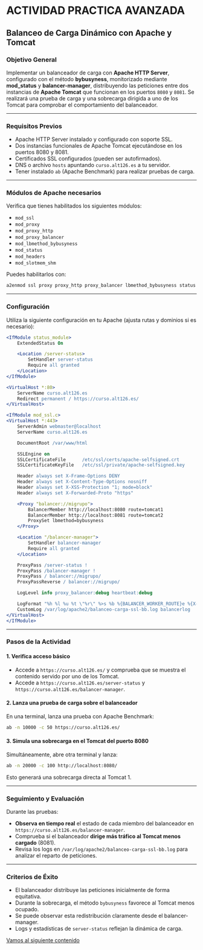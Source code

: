 
# ACTIVIDAD PRACTICA AVANZADA

## **Balanceo de Carga Dinámico con Apache y Tomcat**

### **Objetivo General**

Implementar un balanceador de carga con **Apache HTTP Server**, configurado con el método **bybusyness**, monitorizado mediante **mod\_status** y **balancer-manager**, distribuyendo las peticiones entre dos instancias de **Apache Tomcat** que funcionan en los puertos `8080` y `8081`. Se realizará una prueba de carga y una sobrecarga dirigida a uno de los Tomcat para comprobar el comportamiento del balanceador.

---

### **Requisitos Previos**

* Apache HTTP Server instalado y configurado con soporte SSL.
* Dos instancias funcionales de Apache Tomcat ejecutándose en los puertos 8080 y 8081.
* Certificados SSL configurados (pueden ser autofirmados).
* DNS o archivo `hosts` apuntando `curso.alt126.es` a tu servidor.
* Tener instalado `ab` (Apache Benchmark) para realizar pruebas de carga.

---

### **Módulos de Apache necesarios**

Verifica que tienes habilitados los siguientes módulos:

* `mod_ssl`
* `mod_proxy`
* `mod_proxy_http`
* `mod_proxy_balancer`
* `mod_lbmethod_bybusyness`
* `mod_status`
* `mod_headers`
* `mod_slotmem_shm`

Puedes habilitarlos con:

```bash
a2enmod ssl proxy proxy_http proxy_balancer lbmethod_bybusyness status headers slotmem_shm heartbeat
```

---

### **Configuración**

Utiliza la siguiente configuración en tu Apache (ajusta rutas y dominios si es necesario):

```apache
<IfModule status_module>
    ExtendedStatus On

    <Location /server-status>
        SetHandler server-status
        Require all granted
    </Location>
</IfModule>

<VirtualHost *:80>
    ServerName curso.alt126.es
    Redirect permanent / https://curso.alt126.es/
</VirtualHost>

<IfModule mod_ssl.c>
<VirtualHost *:443>
    ServerAdmin webmaster@localhost
    ServerName curso.alt126.es

    DocumentRoot /var/www/html

    SSLEngine on
    SSLCertificateFile      /etc/ssl/certs/apache-selfsigned.crt
    SSLCertificateKeyFile   /etc/ssl/private/apache-selfsigned.key

    Header always set X-Frame-Options DENY
    Header always set X-Content-Type-Options nosniff
    Header always set X-XSS-Protection "1; mode=block"
    Header always set X-Forwarded-Proto "https"

    <Proxy "balancer://migrupo">
        BalancerMember http://localhost:8080 route=tomcat1 
        BalancerMember http://localhost:8081 route=tomcat2 
        ProxySet lbmethod=bybusyness
    </Proxy>

    <Location "/balancer-manager">
	    SetHandler balancer-manager
	    Require all granted
    </Location>

    ProxyPass /server-status !
    ProxyPass /balancer-manager !
    ProxyPass / balancer://migrupo/
    ProxyPassReverse / balancer://migrupo/

    LogLevel info proxy_balancer:debug heartbeat:debug

    LogFormat "%h %l %u %t \"%r\" %>s %b %{BALANCER_WORKER_ROUTE}e %{X-Forwarded-For}i" balancerlog
    CustomLog /var/log/apache2/balanceo-carga-ssl-bb.log balancerlog
</VirtualHost>
</IfModule>
```

---

### **Pasos de la Actividad**

#### 1. **Verifica acceso básico**

* Accede a `https://curso.alt126.es/` y comprueba que se muestra el contenido servido por uno de los Tomcat.
* Accede a `https://curso.alt126.es/server-status` y `https://curso.alt126.es/balancer-manager`.

#### 2. **Lanza una prueba de carga sobre el balanceador**

En una terminal, lanza una prueba con Apache Benchmark:

```bash
ab -n 10000 -c 50 https://curso.alt126.es/
```

#### 3. **Simula una sobrecarga en el Tomcat del puerto 8080**

Simultáneamente, abre otra terminal y lanza:

```bash
ab -n 20000 -c 100 http://localhost:8080/
```

Esto generará una sobrecarga directa al Tomcat 1.

---

### **Seguimiento y Evaluación**

Durante las pruebas:

* **Observa en tiempo real** el estado de cada miembro del balanceador en `https://curso.alt126.es/balancer-manager`.
* Comprueba si el balanceador **dirige más tráfico al Tomcat menos cargado** (8081).
* Revisa los logs en `/var/log/apache2/balanceo-carga-ssl-bb.log` para analizar el reparto de peticiones.

---

### **Criterios de Éxito**

* El balanceador distribuye las peticiones inicialmente de forma equitativa.
* Durante la sobrecarga, el método `bybusyness` favorece al Tomcat menos ocupado.
* Se puede observar esta redistribución claramente desde el balancer-manager.
* Logs y estadísticas de `server-status` reflejan la dinámica de carga.



[Vamos al siguiente contenido](./20-L.md)

